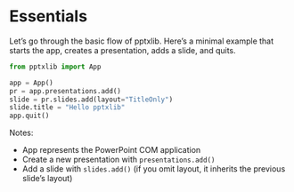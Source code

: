 # Essentials

Let’s go through the basic flow of pptxlib. Here’s a minimal example that starts the app, creates a presentation, adds a slide, and quits.

```python exec="1" source="material-block"
from pptxlib import App

app = App()
pr = app.presentations.add()
slide = pr.slides.add(layout="TitleOnly")
slide.title = "Hello pptxlib"
app.quit()
```

Notes:

- App represents the PowerPoint COM application
- Create a new presentation with `presentations.add()`
- Add a slide with `slides.add()` (if you omit layout, it inherits the previous slide’s layout)
